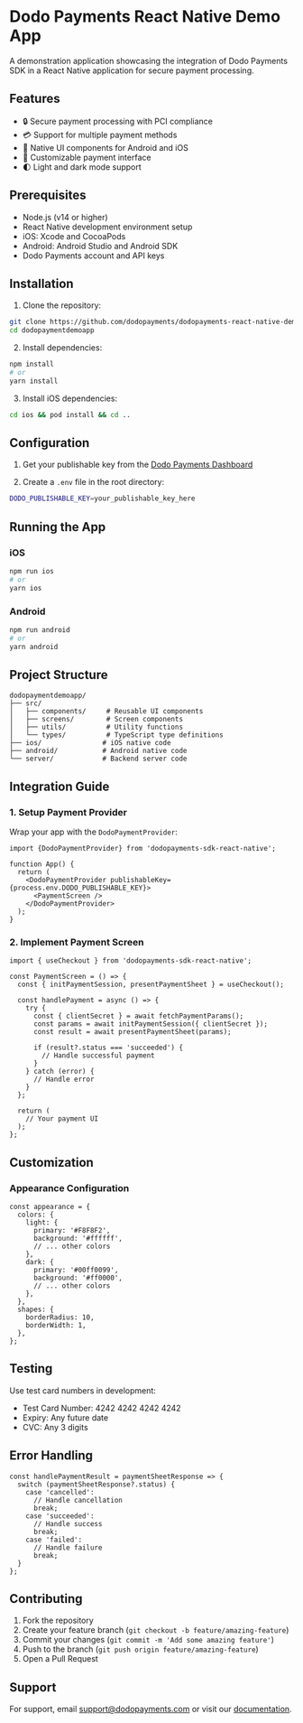 # Dodo Payments React Native Demo App

A demonstration application showcasing the integration of Dodo Payments SDK in a React Native application for secure payment processing.

## Features

- 🔒 Secure payment processing with PCI compliance
- 💳 Support for multiple payment methods
- 📱 Native UI components for Android and iOS
- 🎨 Customizable payment interface
- 🌓 Light and dark mode support

## Prerequisites

- Node.js (v14 or higher)
- React Native development environment setup
- iOS: Xcode and CocoaPods
- Android: Android Studio and Android SDK
- Dodo Payments account and API keys

## Installation

1. Clone the repository:

```bash
git clone https://github.com/dodopayments/dodopayments-react-native-demo.git
cd dodopaymentdemoapp
```

2. Install dependencies:

```bash
npm install
# or
yarn install
```

3. Install iOS dependencies:

```bash
cd ios && pod install && cd ..
```

## Configuration

1. Get your publishable key from the [Dodo Payments Dashboard](https://app.dodopayments.com/developer/others)

2. Create a `.env` file in the root directory:

```bash
DODO_PUBLISHABLE_KEY=your_publishable_key_here
```

## Running the App

### iOS

```bash
npm run ios
# or
yarn ios
```

### Android

```bash
npm run android
# or
yarn android
```

## Project Structure

```
dodopaymentdemoapp/
├── src/
│   ├── components/     # Reusable UI components
│   ├── screens/        # Screen components
│   ├── utils/          # Utility functions
│   └── types/          # TypeScript type definitions
├── ios/               # iOS native code
├── android/           # Android native code
└── server/            # Backend server code
```

## Integration Guide

### 1. Setup Payment Provider

Wrap your app with the `DodoPaymentProvider`:

```tsx
import {DodoPaymentProvider} from 'dodopayments-sdk-react-native';

function App() {
  return (
    <DodoPaymentProvider publishableKey={process.env.DODO_PUBLISHABLE_KEY}>
      <PaymentScreen />
    </DodoPaymentProvider>
  );
}
```

### 2. Implement Payment Screen

```tsx
import { useCheckout } from 'dodopayments-sdk-react-native';

const PaymentScreen = () => {
  const { initPaymentSession, presentPaymentSheet } = useCheckout();

  const handlePayment = async () => {
    try {
      const { clientSecret } = await fetchPaymentParams();
      const params = await initPaymentSession({ clientSecret });
      const result = await presentPaymentSheet(params);

      if (result?.status === 'succeeded') {
        // Handle successful payment
      }
    } catch (error) {
      // Handle error
    }
  };

  return (
    // Your payment UI
  );
};
```

## Customization

### Appearance Configuration

```tsx
const appearance = {
  colors: {
    light: {
      primary: '#F8F8F2',
      background: '#ffffff',
      // ... other colors
    },
    dark: {
      primary: '#00ff0099',
      background: '#ff0000',
      // ... other colors
    },
  },
  shapes: {
    borderRadius: 10,
    borderWidth: 1,
  },
};
```

## Testing

Use test card numbers in development:

- Test Card Number: 4242 4242 4242 4242
- Expiry: Any future date
- CVC: Any 3 digits

## Error Handling

```tsx
const handlePaymentResult = paymentSheetResponse => {
  switch (paymentSheetResponse?.status) {
    case 'cancelled':
      // Handle cancellation
      break;
    case 'succeeded':
      // Handle success
      break;
    case 'failed':
      // Handle failure
      break;
  }
};
```

## Contributing

1. Fork the repository
2. Create your feature branch (`git checkout -b feature/amazing-feature`)
3. Commit your changes (`git commit -m 'Add some amazing feature'`)
4. Push to the branch (`git push origin feature/amazing-feature`)
5. Open a Pull Request

## Support

For support, email support@dodopayments.com or visit our [documentation](https://docs.dodopayments.com).
